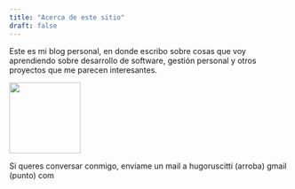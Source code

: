 ```yaml
---
title: "Acerca de este sitio"
draft: false
---
```


Este es mi blog personal, en donde escribo sobre cosas que voy
aprendiendo sobre desarrollo de software, gestión personal y
otros proyectos que me parecen interesantes.

<div class="tc">
  <img src="/images/avatar.png" width="128" height="128" class="br-100 dib">
</div>

Si queres conversar conmigo, enviame un mail a hugoruscitti (arroba) gmail (punto) com

